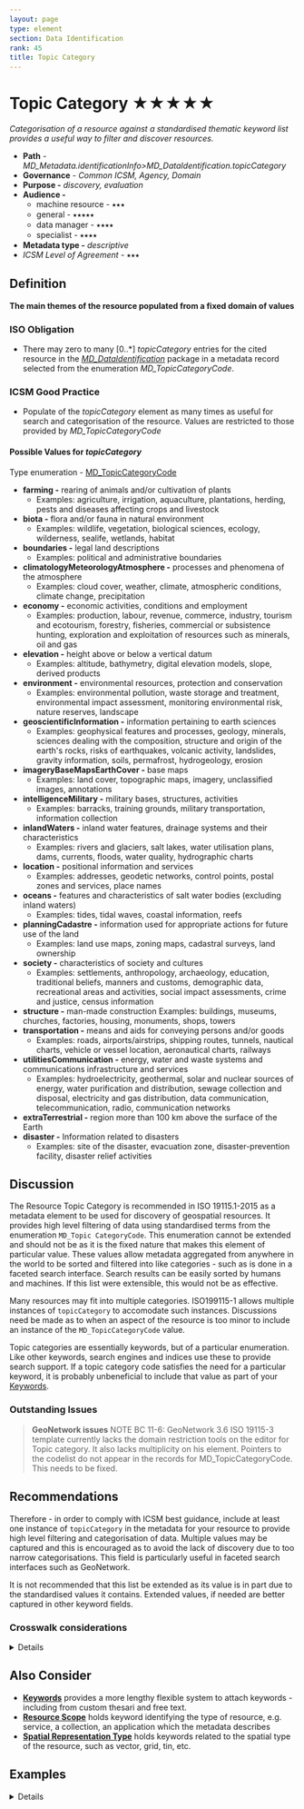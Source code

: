 ```yaml
---
layout: page
type: element
section: Data Identification
rank: 45
title: Topic Category
---
```

# Topic Category ★★★★★
*Categorisation of a resource against a standardised thematic keyword list provides a useful way to filter and discover resources.*

- **Path** - *MD_Metadata.identificationInfo>MD_DataIdentification.topicCategory*
- **Governance** -  *Common ICSM, Agency, Domain*
- **Purpose -** *discovery, evaluation*
- **Audience -**
  - machine resource - ⭑⭑⭑
  - general - ⭑⭑⭑⭑⭑
  - data manager - ⭑⭑⭑⭑
  - specialist - ⭑⭑⭑⭑
- **Metadata type -** *descriptive*
- *ICSM Level of Agreement* - ⭑⭑⭑

## Definition
**The main themes of the resource populated from a fixed domain of values**

### ISO Obligation
- There may zero to many [0..\*] *topicCategory* entries for the cited resource in the  *[MD_DataIdentification](./class-MD_DataIdentification)* package in a metadata record selected from the enumeration *MD_TopicCategoryCode*.

### ICSM Good Practice
- Populate of the *topicCategory* element as many times as useful for search and categorisation of the resource.  Values are restricted to those provided by *MD_TopicCategoryCode*

#### Possible Values for *topicCategory*
Type enumeration - [MD_TopicCategoryCode](http://wiki.esipfed.org/index.php/ISO_19115_and_19115-2_CodeList_Dictionaries#MD_TopicCategoryCode) 
- **farming -** rearing of animals and/or cultivation of plants
  - Examples: agriculture, irrigation, aquaculture, plantations, herding, pests and diseases affecting crops and livestock
- **biota -** flora and/or fauna in natural environment 
  - Examples: wildlife, vegetation, biological sciences, ecology, wilderness, sealife, wetlands, habitat
- **boundaries -** legal land descriptions 
  - Examples: political and administrative boundaries
- **climatologyMeteorologyAtmosphere -** processes and phenomena of the atmosphere 
  - Examples: cloud cover, weather, climate, atmospheric conditions, climate change, precipitation
- **economy -** economic activities, conditions and employment 
  - Examples: production, labour, revenue, commerce, industry, tourism and ecotourism, forestry, fisheries, commercial or subsistence hunting, exploration and exploitation of resources such as minerals, oil and gas
- **elevation -** height above or below a vertical datum
  - Examples: altitude, bathymetry, digital elevation models, slope, derived products
- **environment -** environmental resources, protection and conservation 
  - Examples: environmental pollution, waste storage and treatment, environmental impact assessment, monitoring environmental risk, nature reserves, landscape
- **geoscientificInformation -** information pertaining to earth sciences 
  - Examples: geophysical features and processes, geology, minerals, sciences dealing with the composition, structure and origin of the earth's rocks, risks of earthquakes, volcanic activity, landslides, gravity information, soils, permafrost, hydrogeology, erosion
- **imageryBaseMapsEarthCover -** base maps 
  - Examples: land cover, topographic maps, imagery, unclassified images, annotations
- **intelligenceMilitary -** military bases, structures, activities
  - Examples: barracks, training grounds, military transportation, information collection
- **inlandWaters -** inland water features, drainage systems and their characteristics 
  - Examples: rivers and glaciers, salt lakes, water utilisation plans, dams, currents, floods, water quality, hydrographic charts
- **location -** positional information and services 
  - Examples: addresses, geodetic networks, control points, postal zones and services, place names
- **oceans -** features and characteristics of salt water bodies (excluding inland waters) 
  - Examples: tides, tidal waves, coastal information, reefs
- **planningCadastre -** information used for appropriate actions for future use of the land 
  - Examples: land use maps, zoning maps, cadastral surveys, land ownership
- **society -** characteristics of society and cultures 
  - Examples: settlements, anthropology, archaeology, education, traditional beliefs, manners and customs, demographic data, recreational areas and activities, social impact assessments, crime and justice, census information
- **structure -** man-made construction Examples: buildings, museums, churches, factories, housing, monuments, shops, towers
- **transportation -** means and aids for conveying persons and/or goods 
  - Examples: roads, airports/airstrips, shipping routes, tunnels, nautical charts, vehicle or vessel location, aeronautical charts, railways
- **utilitiesCommunication -** energy, water and waste systems and communications infrastructure and services
  - Examples: hydroelectricity, geothermal, solar and nuclear sources of energy, water purification and distribution, sewage collection and disposal, electricity and gas distribution, data communication, telecommunication, radio, communication networks
- **extraTerrestrial -** region more than 100 km above the surface of the Earth
- **disaster -**   Information related to disasters
  - Examples: site of the disaster, evacuation zone, disaster-prevention facility, disaster relief activities

## Discussion
The Resource Topic Category is recommended in ISO 19115.1-2015 as a metadata element to be used for discovery of geospatial resources. It provides high level filtering of data using standardised terms from the enumeration `MD_Topic CategoryCode`. This enumeration cannot be extended and should not be as it is the fixed nature that makes this element of particular value. These values allow metadata aggregated from anywhere in the world to be sorted and filtered into like categories - such as is done in a faceted search interface. Search results can be easily sorted by humans and machines. If this list were extensible, this would not be as effective.

Many resources may fit into multiple categories.  ISO199115-1 allows multiple instances of `topicCategory` to accomodate such instances.  Discussions need be made as to when an aspect of the resource is too minor to include an instance of the `MD_TopicCategoryCode` value.

Topic categories are essentially keywords, but of a particular enumeration. Like other keywords, search engines and indices use these to provide search support.  If a topic category code satisfies the need for a particular keyword, it is probably unbeneficial to include that value as part of your [Keywords](./Keywords).

### Outstanding Issues
> **GeoNetwork issues**
NOTE BC 11-6: GeoNetwork 3.6 ISO 19115-3 template currently lacks the domain restriction tools on the editor for Topic category. It also lacks multiplicity on his element. Pointers to the codelist do not appear in the records for MD_TopicCategoryCode. This needs to be fixed.

## Recommendations
Therefore -  in order to comply with ICSM best guidance, include at least one instance of `topicCategory` in the metadata for your resource  to provide high level filtering and categorisation of data. Multiple values may be captured and this is encouraged as to avoid the lack of discovery due to too narrow categorisations. This field is particularly useful in faceted search interfaces such as GeoNetwork.

It is not recommended that this list be extended as its value is in part due to the standardised values it contains. Extended values, if needed are better captured in other keyword fields.

### Crosswalk considerations

<details>

#### ISO19139
This element, along with spatialRepresentationType and spatialResolution, were moved from MD_DataIdentification to MD_Identification in order to allow their use for service identification. Two new values were added to this enumeration: *extraTerrestrial* and *disaster* from the ISO19139 version.

#### Dublin core / CKAN / data.gov.au
Maps to *ISO 19115 topic*

#### DCAT
Maps to *dcat:keyword*

#### RIF-CS
Maps to *Subject*

</details>

## Also Consider
- **[Keywords](./Keywords)** provides a more lengthy flexible system to attach keywords - including from custom thesari and free text.
- **[Resource Scope](./ResourceScope)** holds keyword  identifying the type of resource, e.g. service, a collection, an application which the metadata describes
- **[Spatial Representation Type](./SpatialRepresentationType)** holds keywords related to the spatial type of the resource, such as vector, grid, tin, etc.

## Examples

<details>

### XML
```
<mdb:MD_Metadata>
....
   <mdb:identificationInfo>
      <mri:MD_DataIdentification>
      ....
         <mri:topicCategory>
            <mri:MD_TopicCategoryCode>environment</mri:MD_TopicCategoryCode>
         </mri:topicCategory>
         <mri:topicCategory>
            <mri:MD_TopicCategoryCode>biota</mri:MD_TopicCategoryCode>
         </mri:topicCategory>
         <mri:topicCategory>
            <mri:MD_TopicCategoryCode>inlandWaters</mri:MD_TopicCategoryCode>
         </mri:topicCategory>
         ....
      </mri:MD_DataIdentification>
   </mdb:identificationInfo>
....
</mdb:MD_Metadata>
```

### UML diagrams
Recommended elements highlighted in Yellow
![topicCategory](../images/TopicCategoryUML.png)

</details>
